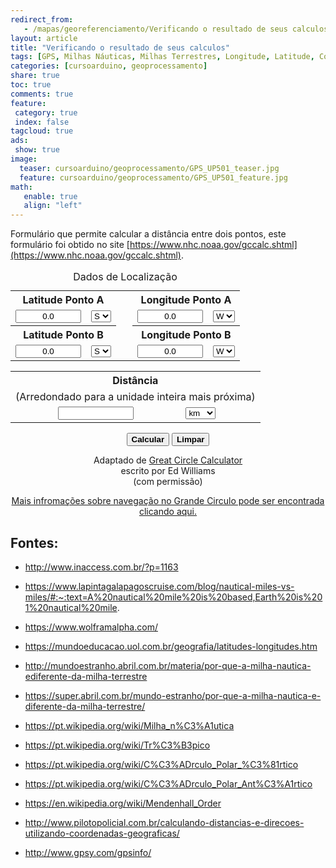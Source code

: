 ```yaml
---
redirect_from:
   - /mapas/georeferenciamento/Verificando o resultado de seus calculos
layout: article
title: "Verificando o resultado de seus calculos"
tags: [GPS, Milhas Náuticas, Milhas Terrestres, Longitude, Latitude, Coordenadas, Distância, Cálculo]
categories: [cursoarduino, geoprocessamento]
share: true
toc: true
comments: true
feature:
 category: true
 index: false
tagcloud: true
ads:
 show: true
image:
  teaser: cursoarduino/geoprocessamento/GPS_UP501_teaser.jpg
  feature: cursoarduino/geoprocessamento/GPS_UP501_feature.jpg
math:
   enable: true
   align: "left"
---
```

Formulário que permite calcular a distância entre dois pontos, este formulário foi obtido no site [https://www.nhc.noaa.gov/gccalc.shtml](https://www.nhc.noaa.gov/gccalc.shtml).

<!--more-->

<form name="InputFormCD" method="post">
   <table border="0" cellspace="0" cellpadding="0">
      <caption class="hdr">Dados de Localização</caption>
      <tbody>
         <tr>
            <th colspan="2" id="a1">Latitude Ponto A</th>
            <td width="10">&nbsp;</td>
            <th colspan="2" id="a2">Longitude Ponto A</th>
         </tr>
         <tr>
            <td><input name="lat1" size="10" value="0.0" type="text" style="text-align: center"></td>
            <td><select name="NS1">
                  <option>N</option>
                  <option selected="selected">S</option>
               </select></td>
            <td width="10">&nbsp;</td>
            <td><input name="lon1" size="10" value="0.0" type="text" style="text-align: center"></td>
            <td><select name="EW1">
                  <option selected="selected">W</option>
                  <option>E</option>
               </select></td>
         </tr>
         <tr>
            <th colspan="2" id="b1">Latitude Ponto B</th>
            <td width="10">&nbsp;</td>
            <th colspan="2" id="b2">Longitude Ponto B</th>
         </tr>
         <tr>
            <td><input name="lat2" size="10" value="0.0" type="text" style="text-align: center"></td>
            <td><select name="NS2">
                  <option>N</option>
                  <option selected="selected">S</option>
               </select></td>
            <td width="10">&nbsp;</td>
            <td><input name="lon2" size="10" value="0.0" type="text" style="text-align: center"></td>
            <td><select name="EW2">
                  <option selected="selected">W</option>
                  <option>E</option>
               </select></td>
         </tr>
      </tbody>
   </table>
</form>
<form name="OutputFormCD" method="post">
   <center>
      <table border="0" cellspacing="10" cellpadding="0">
         <tbody>
            <tr>
               <th id="c1" colspan="2">Distância</th>
            </tr>
            <tr>
               <td align="center" colspan="2">(Arredondado para a unidade inteira mais próxima)</td>
            </tr>
            <tr>
               <td align="center"><input name="d12" size="12" type="text" style="text-align: center"></td>
               <td>
                  <select name="Dunit">
                     <option>n mi</option>
                     <option selected="selected">km</option>
                     <option>sm</option>
                  </select>
               </td>
            </tr>
         </tbody>
      </table>
      <p class="reg">
         <input style="font-weight: bold" value="Calcular" onclick="ComputeFormCD()" type="button">
         <input style="font-weight: bold" value="Limpar" onclick="ClearFormCD()" type="button">
      </p>
      <p class="reg">
         Adaptado de <a href="http://edwilliams.org/gccalc.htm"> Great Circle Calculator</a><br>
         escrito por Ed Williams<br>
         (com permissão)</p>
      <p class="reg">
         <a href="http://edwilliams.org/avform.htm">Mais infromações sobre navegação no Grande Circulo pode ser encontrada clicando aqui.</a>
      </p>
   </center>
</form>
<script language="JavaScript" type="text/javascript" src="/js/gccalc/gccalc.js"></script>

## Fontes:

* http://www.inaccess.com.br/?p=1163
* https://www.lapintagalapagoscruise.com/blog/nautical-miles-vs-miles/#:~:text=A%20nautical%20mile%20is%20based,Earth%20is%201%20nautical%20mile.

* https://www.wolframalpha.com/

* https://mundoeducacao.uol.com.br/geografia/latitudes-longitudes.htm
* http://mundoestranho.abril.com.br/materia/por-que-a-milha-nautica-ediferente-da-milha-terrestre
* https://super.abril.com.br/mundo-estranho/por-que-a-milha-nautica-e-diferente-da-milha-terrestre/
* https://pt.wikipedia.org/wiki/Milha_n%C3%A1utica
* https://pt.wikipedia.org/wiki/Tr%C3%B3pico
* https://pt.wikipedia.org/wiki/C%C3%ADrculo_Polar_%C3%81rtico
* https://pt.wikipedia.org/wiki/C%C3%ADrculo_Polar_Ant%C3%A1rtico
* https://en.wikipedia.org/wiki/Mendenhall_Order
* http://www.pilotopolicial.com.br/calculando-distancias-e-direcoes-utilizando-coordenadas-geograficas/
* http://www.gpsy.com/gpsinfo/
